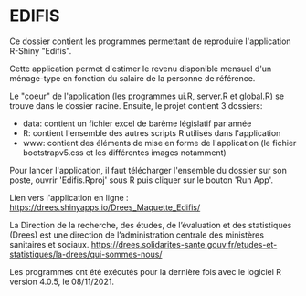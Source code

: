 # EDIFIS

Ce dossier contient les programmes permettant de reproduire l'application R-Shiny "Edifis". 

Cette application permet d'estimer le revenu disponible mensuel d'un ménage-type en fonction du salaire de la personne de référence. 

Le "coeur" de l'application (les programmes ui.R, server.R et global.R) se trouve dans le dossier racine. 
Ensuite, le projet contient 3 dossiers:
- data: contient un fichier excel de barème législatif par année
- R: contient l'ensemble des autres scripts R utilisés dans l'application
- www: contient des éléments de mise en forme de l'application (le fichier bootstrapv5.css et les différentes images notamment)

Pour lancer l'application, il faut télécharger l'ensemble du dossier sur son poste, ouvrir 'Edifis.Rproj' sous R puis cliquer sur le bouton 'Run App'.

Lien vers l'application en ligne : https://drees.shinyapps.io/Drees_Maquette_Edifis/

La Direction de la recherche, des études, de l’évaluation et des statistiques (Drees) est une direction de l’administration centrale des ministères sanitaires et sociaux. 
https://drees.solidarites-sante.gouv.fr/etudes-et-statistiques/la-drees/qui-sommes-nous/ 

Les programmes ont été exécutés pour la dernière fois avec le logiciel R version 4.0.5, le 08/11/2021.

